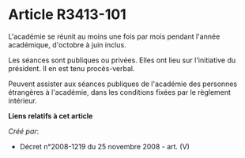 # Article R3413-101

L'académie se réunit au moins une fois par mois pendant l'année académique, d'octobre à juin inclus.

Les séances sont publiques ou privées. Elles ont lieu sur l'initiative du président. Il en est tenu procès-verbal.

Peuvent assister aux séances publiques de l'académie des personnes étrangères à l'académie, dans les conditions fixées par le
règlement intérieur.

**Liens relatifs à cet article**

_Créé par_:

  - Décret n°2008-1219 du 25 novembre 2008 - art. (V)
